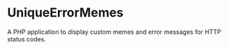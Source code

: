 # UniqueErrorMemes
A PHP application to display custom memes and error messages for HTTP status codes.
